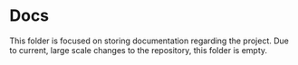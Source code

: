 # Docs
This folder is focused on storing documentation regarding the project. Due to current, large scale changes to the repository, this folder is empty.